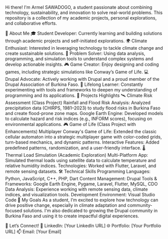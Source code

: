 Hi there! I'm Armel SAWADOGO, a student passionate about combining technology, sustainability, and innovation to solve real-world problems. This repository is a collection of my academic projects, personal explorations, and collaborative efforts.

🌟 About Me
🎓 Student Developer: Currently learning and building solutions through academic projects and self-initiated explorations.
🌍 Climate Enthusiast: Interested in leveraging technology to tackle climate change and create sustainable solutions.
🔬 Problem Solver: Using data analysis, programming, and simulation tools to understand complex systems and develop actionable insights.
🎮 Game Creator: Enjoy designing and coding games, including strategic simulations like Conway’s Game of Life.
💻 Drupal Advocate: Actively working with Drupal and a proud member of the Drupal Association of Burkina Faso.
🌱 Lifelong Learner: Constantly experimenting with tools and frameworks to deepen my understanding of programming and its applications.
🔧 Projects Highlights
🛰️ Climate Risk Assessment (Class Project)
Rainfall and Flood Risk Analysis: Analyzed precipitation data (CHIRPS, 1981–2023) to study flood risks in Burkina Faso and create flood-prone zone maps.
Google Earth Engine: Developed models to calculate hazard and risk indices (e.g., INFORM scores), focusing on environmental applications.
🎮 Game of Life (Class Project with Enhancements)
Multiplayer Conway's Game of Life: Extended the classic cellular automaton into a strategic multiplayer game with color-coded grids, turn-based mechanics, and dynamic patterns.
Interactive Features: Added predefined patterns, randomization, and a user-friendly interface.
🌡️ Thermal Load Simulation (Academic Exploration)
Multi-Platform App: Simulated thermal loads using satellite data to calculate temperature and relative humidity indices.
Technologies: Worked with Flutter, Laravel, and remote sensing datasets.
🛠️ Technical Skills
Programming Languages: Python, JavaScript, C++, PHP, Dart
Content Management: Drupal
Tools & Frameworks: Google Earth Engine, Pygame, Laravel, Flutter, MySQL, CDO
Data Analysis: Experience working with remote sensing data, climate indices, and visualization tools.
Development Environment: Visual Studio Code
🌱 My Goals
As a student, I’m excited to explore how technology can drive positive change, especially in climate adaptation and community-focused solutions. I'm also dedicated to growing the Drupal community in Burkina Faso and using it to create impactful digital experiences.

🤝 Let’s Connect!
💼 LinkedIn: [Your LinkedIn URL]
🌐 Portfolio: [Your Portfolio URL]
📫 Email: [Your Email]
